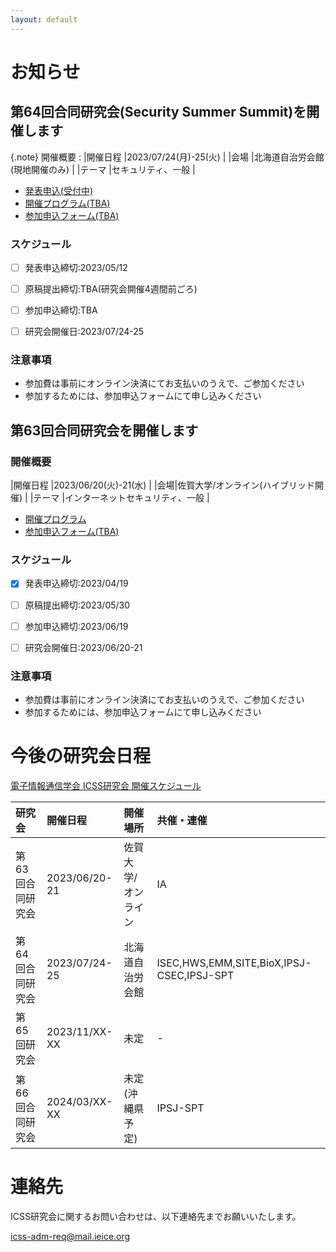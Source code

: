 ```yaml
---
layout: default
---
```


# お知らせ

## 第64回合同研究会(Security Summer Summit)を開催します

{.note} 開催概要
:
|開催日程	|2023/07/24(月)-25(火)		|
|会場		|北海道自治労会館(現地開催のみ)	|
|テーマ		|セキュリティ、一般	|

- [発表申込(受付中)](https://ken.ieice.org/ken/form/index.php?tgs_regid=3d8f0b8b4c5b42e831838e7283fce5e7f479a15b0c31f5a6ce5e9a4a2cd4c966&tgid=IEICE-ICSS)
- [開催プログラム(TBA)]()
- [参加申込フォーム(TBA)]()

### スケジュール
* [ ] 発表申込締切:2023/05/12
* [ ] 原稿提出締切:TBA(研究会開催4週間前ごろ)
* [ ] 参加申込締切:TBA
* [ ] 研究会開催日:2023/07/24-25


### 注意事項
- 参加費は事前にオンライン決済にてお支払いのうえで、ご参加ください
- 参加するためには、参加申込フォームにて申し込みください



## 第63回合同研究会を開催します

### 開催概要

|開催日程	|2023/06/20(火)-21(水)				|
|会場|佐賀大学/オンライン(ハイブリッド開催)	|
|テーマ    |インターネットセキュリティ、一般	|

- [開催プログラム](https://ken.ieice.org/ken/program/index.php?tgs_regid=58f8ecb0eeaad4eacaba3d2d8b7acd75963042fceac1dcae650e83b1909921ac&tgid=IEICE-ICSS)
- [参加申込フォーム(TBA)]()

### スケジュール
- [x] 発表申込締切:2023/04/19
- [ ] 原稿提出締切:2023/05/30
- [ ] 参加申込締切:2023/06/19
- [ ] 研究会開催日:2023/06/20-21


### 注意事項
- 参加費は事前にオンライン決済にてお支払いのうえで、ご参加ください
- 参加するためには、参加申込フォームにて申し込みください

# 今後の研究会日程

[電子情報通信学会 ICSS研究会 開催スケジュール](https://www.ieice.org/ken/program/index.php?tgid=ICSS)


| 研究会           | 開催日程      | 開催場所 		|共催・連催					|
|:-----------------|:--------------|:-------------------|:----------------------------------------------|
| 第63回合同研究会 | 2023/06/20-21 | 佐賀大学/オンライン|IA						|
| 第64回合同研究会 | 2023/07/24-25 | 北海道自治労会館	|ISEC,HWS,EMM,SITE,BioX,IPSJ-CSEC,IPSJ-SPT	|
| 第65回研究会     | 2023/11/XX-XX | 未定		|-						|
| 第66回合同研究会 | 2024/03/XX-XX | 未定(沖縄県予定)	|IPSJ-SPT					|

# 連絡先
ICSS研究会に関するお問い合わせは、以下連絡先までお願いいたします。

[icss-adm-req@mail.ieice.org](<mailto:icss-adm-req@mail.ieice.org>)
